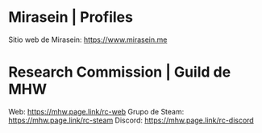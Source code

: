 # Mirasein | Profiles

Sitio web de Mirasein: https://www.mirasein.me


# Research Commission | Guild de MHW

Web: https://mhw.page.link/rc-web
Grupo de Steam: https://mhw.page.link/rc-steam
Discord: https://mhw.page.link/rc-discord
